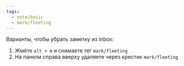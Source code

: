 ```yaml
---
tags: 
  - note/basic
  - mark/fleeting
---
```


Варианты, чтобы убрать заметку из inbox:
1. Жмёте `alt + m` и снимаете тег `mark/fleeting`
2. На панели справа вверху удаляете через крестик `mark/fleeting`
